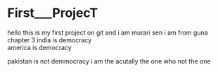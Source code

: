 # First___ProjecT
hello this  is my first project on git  and i am  murari sen
i am from guna
chapter 3
india is democracy  
america is democracy

pakistan is not demmocracy
 i am the acutally the one who not the one
